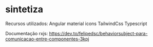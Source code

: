 # sintetiza

Recursos utilizados:
Angular material icons
TailwindCss
Typescript


Documentação rxjs: https://dev.to/felipedsc/behaviorsubject-para-comunicacao-entre-componentes-3kpj